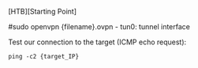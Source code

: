 [HTB][Starting Point]


#sudo openvpn {filename}.ovpn
    - tun0: tunnel interface
    

Test our connection to the target (ICMP echo request):
```
ping -c2 {target_IP}
```
